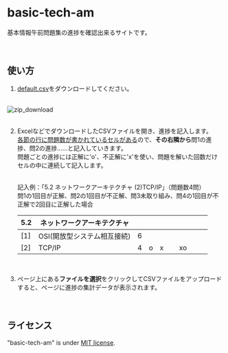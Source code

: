 # basic-tech-am
基本情報午前問題集の進捗を確認出来るサイトです。<br><br><br>

## 使い方

1. [default.csv](https://github.com/tawainfer/basic-tech-am/blob/main/default.csv)をダウンロードしてください。<br><br>

![zip_download](https://user-images.githubusercontent.com/110793011/202379612-b94f1e2f-e9da-44d2-8479-223b92d3dd65.png)<br><br>

2. ExcelなどでダウンロードしたCSVファイルを開き、進捗を記入します。<br>
   <ins>各節の行に問題数が書かれているセルがある</ins>ので、**その右隣から**問1の進捗、問2の進捗......と記入していきます。<br>
   問題ごとの進捗には正解に'o'、不正解に'x'を使い、問題を解いた回数だけセルの中に連続して記入します。<br><br>
   
   記入例：「5.2 ネットワークアーキテクチャ (2)TCP/IP」（問題数4問）<br>
   問1の1回目が正解、問2の1回目が不正解、問3未取り組み、問4の1回目が不正解で2回目に正解した場合<br>

   5.2 | ネットワークアーキテクチャ |   |   |   |   |   |   |  
   -- | -- | -- | -- | -- | -- | -- | -- | --
   [1] | OSI(開放型システム相互接続) | 6 |   |   |   |   |   |
   [2] | TCP/IP | 4 | o | x |   | xo |   |  
   <br>

3. ページ上にある**ファイルを選択**をクリックしてCSVファイルをアップロードすると、ページに進捗の集計データが表示されます。<br><br><br>

## ライセンス

"basic-tech-am" is under [MIT license](https://en.wikipedia.org/wiki/MIT_License).
